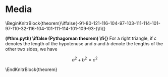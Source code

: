 # Media

\BeginKnitrBlock{theorem}\iffalse{-91-80-121-116-104-97-103-111-114-101-97-110-32-116-104-101-111-114-101-109-93-}\fi{}<div class="theorem"><span class="theorem" id="thm:pyth"><strong>(\#thm:pyth)  \iffalse (Pythagorean theorem) \fi{} </strong></span>For a right triangle, if $c$ denotes the length of the hypotenuse
and $a$ and $b$ denote the lengths of the other two sides, we have

$$a^2 + b^2 = c^2$$</div>\EndKnitrBlock{theorem}
